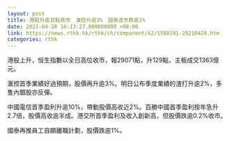 ```yaml
---
layout: post
title: 港股升逾百點收市　滙控升逾3%　國泰逆市跌逾1%
date: 2021-04-28 16:13:27.000000000 +08:00
link: https://news.rthk.hk/rthk/ch/component/k2/1588191-20210428.htm
categories: rthk
---
```


港股上升，恒生指數以全日高位收市，報29071點，升129點，主板成交1363億元。

滙控首季業績好過預期，股價再升逾3%。明日公布季度業績的渣打升逾2%，多隻內銀股亦反彈。

中國電信首季盈利升逾10%，帶動股價高收近2%。百勝中國首季盈利按年急升2.7倍，股價高收逾半成。港交所首季盈利及收入創新高，但股價跌逾0.2%收市。

國泰再推員工自願離職計劃，股價跌逾1%。
